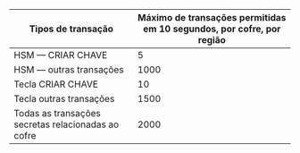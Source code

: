 
| Tipos de transação | Máximo de transações permitidas em 10 segundos, por cofre, por região
--- | ---
| HSM — CRIAR CHAVE | 5
| HSM — outras transações | 1000
| Tecla CRIAR CHAVE | 10
| Tecla outras transações | 1500
| Todas as transações secretas relacionadas ao cofre | 2000
 
 

<!---HONumber=July15_HO4-->